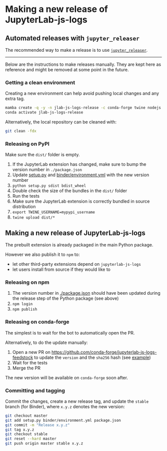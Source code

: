 # Making a new release of JupyterLab-js-logs

## Automated releases with `jupyter_releaser`

The recommended way to make a release is to use [`jupyter_releaser`](https://github.com/jupyter-server/jupyter_releaser#checklist-for-adoption).

---

Below are the instructions to make releases manually. They are kept here as reference and might be removed at some point in the future.

### Getting a clean environment

Creating a new environment can help avoid pushing local changes and any extra tag.

```bash
mamba create -q -y -n jlab-js-logs-release -c conda-forge twine nodejs keyring pip jupyter-packaging jupyterlab=3.0
conda activate jlab-js-logs-release
```

Alternatively, the local repository can be cleaned with:

```bash
git clean -fdx
```

### Releasing on PyPI

Make sure the `dist/` folder is empty.

1. If the JupyterLab extension has changed, make sure to bump the version number in `./package.json`
2. Update [setup.py](./setup.py) and [binder/environment.yml](./binder/environment.yml) with the new version number
3. `python setup.py sdist bdist_wheel`
4. Double check the size of the bundles in the `dist/` folder
5. Run the tests
6. Make sure the JupyterLab extension is correctly bundled in source distribution
7. `export TWINE_USERNAME=mypypi_username`
8. `twine upload dist/*`

## Making a new release of JupyterLab-js-logs

The prebuilt extension is already packaged in the main Python package.

However we also publish it to `npm` to:

- let other third-party extensions depend on `jupyterlab-js-logs`
- let users install from source if they would like to

### Releasing on npm

1. The version number in [./package.json](./package.json) should have been updated during the release step of the Python package (see above)
2. `npm login`
3. `npm publish`

### Releasing on conda-forge

The simplest is to wait for the bot to automatically open the PR.

Alternatively, to do the update manually:

1. Open a new PR on https://github.com/conda-forge/jupyterlab-js-logs-feedstock to update the `version` and the `sha256` hash (see [example](https://github.com/conda-forge/jupyterlab-js-logs/pull/12/files))
2. Wait for the tests
3. Merge the PR

The new version will be available on `conda-forge` soon after.

### Committing and tagging

Commit the changes, create a new release tag, and update the `stable` branch (for Binder), where `x.y.z` denotes the new version:

```bash
git checkout master
git add setup.py binder/environment.yml package.json
git commit -m "Release x.y.z"
git tag x.y.z
git checkout stable
git reset --hard master
git push origin master stable x.y.z
```
